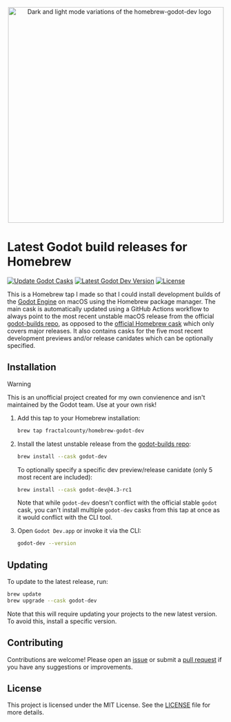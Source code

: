 <div align="center">
  <picture>
    <source media="(prefers-color-scheme: dark)" srcset="https://github.com/user-attachments/assets/1f4f99e6-4a5b-4a36-b6d1-1e68a2aec7ba">
    <img alt="Dark and light mode variations of the homebrew-godot-dev logo" src="https://github.com/user-attachments/assets/a11140e8-b982-4535-ae01-4a801cba373b" width="500">
  </picture>
</div>

# Latest Godot build releases for Homebrew

[![Update Godot Casks](https://github.com/fractalcounty/homebrew-godot-dev/actions/workflows/update-cask.yml/badge.svg)](https://github.com/fractalcounty/homebrew-godot-dev/actions/workflows/update-cask.yml)
[![Latest Godot Dev Version](https://img.shields.io/github/v/tag/godotengine/godot-builds?label=version&include_prereleases&sort=semver)](https://github.com/godotengine/godot-builds/releases)
[![License](https://img.shields.io/github/license/fractalcounty/homebrew-godot-dev)](LICENSE)

This is a Homebrew tap I made so that I could install development builds of the [Godot Engine](https://godotengine.org/) on macOS using the Homebrew package manager. The main cask is automatically updated using a GitHub Actions workflow to always point to the most recent unstable macOS release from the official [godot-builds repo](https://github.com/godotengine/godot-builds/releases), as opposed to the [official Homebrew cask](https://formulae.brew.sh/cask/godot) which only covers major releases. It also contains casks for the five most recent development previews and/or release canidates which can be optionally specified.

## Installation

> [!WARNING]
> This is an unofficial project created for my own convienence and isn't maintained by the Godot team. Use at your own risk!

1. Add this tap to your Homebrew installation:

    ```zsh
    brew tap fractalcounty/homebrew-godot-dev
    ```

2. Install the latest unstable release from the [godot-builds repo](https://github.com/godotengine/godot-builds/releases):

    ```zsh
    brew install --cask godot-dev
    ```

    To optionally specify a specific dev preview/release canidate (only 5 most recent are included):

    ```zsh
    brew install --cask godot-dev@4.3-rc1
    ```

    Note that while `godot-dev` doesn't conflict with the official stable `godot` cask, you can't install multiple `godot-dev` casks from this tap at once as it would conflict with the CLI tool.

3. Open `Godot Dev.app` or invoke it via the CLI:

    ```zsh
    godot-dev --version
    ```

## Updating

To update to the latest  release, run:

```zsh
brew update
brew upgrade --cask godot-dev
```

Note that this will require updating your projects to the new latest version. To avoid this, install a specific version.

## Contributing

Contributions are welcome! Please open an [issue](https://github.com/fractalcounty/homebrew-godot-dev/issues) or submit a [pull request](https://github.com/fractalcounty/homebrew-godot-dev/pulls) if you have any suggestions or improvements.

## License

This project is licensed under the MIT License. See the [LICENSE](LICENSE) file for more details.
